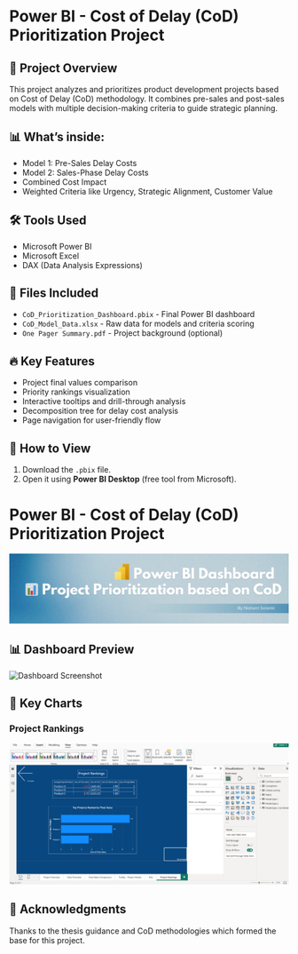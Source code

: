 # Power BI - Cost of Delay (CoD) Prioritization Project

## 📘 Project Overview
This project analyzes and prioritizes product development projects based on Cost of Delay (CoD) methodology. 
It combines pre-sales and post-sales models with multiple decision-making criteria to guide strategic planning.

## 📊 What’s inside:
- Model 1: Pre-Sales Delay Costs
- Model 2: Sales-Phase Delay Costs
- Combined Cost Impact
- Weighted Criteria like Urgency, Strategic Alignment, Customer Value

## 🛠️ Tools Used
- Microsoft Power BI
- Microsoft Excel
- DAX (Data Analysis Expressions)

## 📂 Files Included
- `CoD_Prioritization_Dashboard.pbix` - Final Power BI dashboard
- `CoD_Model_Data.xlsx` - Raw data for models and criteria scoring
- `One Pager Summary.pdf` - Project background (optional)

## 🔥 Key Features
- Project final values comparison
- Priority rankings visualization
- Interactive tooltips and drill-through analysis
- Decomposition tree for delay cost analysis
- Page navigation for user-friendly flow

## 🚀 How to View
1. Download the `.pbix` file.
2. Open it using **Power BI Desktop** (free tool from Microsoft).

# Power BI - Cost of Delay (CoD) Prioritization Project

![Project Banner](./banner.png)

## 📊 Dashboard Preview
![Dashboard Screenshot](./dashboard_fullview.png)

## 🎯 Key Charts
### Project Rankings
![Project Rankings](./chart_project_ranking.png)


## 🙌 Acknowledgments
Thanks to the thesis guidance and CoD methodologies which formed the base for this project.

